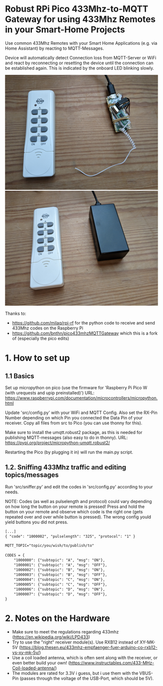 # Robust RPi Pico 433Mhz-to-MQTT Gateway for using 433Mhz Remotes in your Smart-Home Projects

Use common 433Mhz Remotes with your Smart Home Applications (e.g. via Home Assistant) by reacting to MQTT-Messages.

Device will automatically detect Connection loss from MQTT-Server or WiFi and react by reconnecting or resetting the device until the connection can be established again. This is indicated by the onboard LED blinking slowly.


![Endproduct with antenna attached next to remote control](/pictures/endproduct_unpacked.jpg)
![Endproduct inside a raspberry pi zero case next to remote control](/pictures/endproduct_insidecase.jpg)

Thanks to:
- https://github.com/milaq/rpi-rf for the python code to receive and send 433Mhz codes on the Raspberry Pi
- https://github.com/bnthn/pico433mhzMQTTGateway which this is a fork of (especially the pico edits)


# 1. How to set up

## 1.1 Basics

Set up micropython on pico (use the firmware for 'Raspberry Pi Pico W (with urequests and upip preinstalled)')
URL: https://www.raspberrypi.com/documentation/microcontrollers/micropython.html

Update 'src/config.py' with your WiFi and MQTT Config. Also set the RX-Pin Number depending on which Pin you connected the Data Pin of your receiver.
Copy all files from src to Pico (you can use thonny for this). 

Make sure to install the umqtt.robust2 package, as this is needed for publishing MQTT-messages (also easy to do in thonny).
URL: https://pypi.org/project/micropython-umqtt.robust2/

Restarting the Pico (by plugging it in) will run the main.py script.

## 1.2. Sniffing 433Mhz traffic and editing topics/messages

Run 'src/sniffer.py' and edit the codes in 'src/config.py' according to your needs.

NOTE: Codes (as well as pulselength and protocol) could vary depending on how long the button on your remote is pressed! Press and hold the button on your remote and observe which code is the right one (gets repeated over and over while button is pressed). The wrong config yould yield buttons you did not press.

```
[...]
{ "code": "1000002", "pulselength": "325", "protocol": "1" }
```

```
MQTT_TOPIC="topic/you/wish/to/publish/to"

CODES = {
    "1000000": {"subtopic": "A", "msg": "ON"},
    "1000001": {"subtopic": "A", "msg": "OFF"},  
    "1000002": {"subtopic": "B", "msg": "ON"}, 
    "1000003": {"subtopic": "B", "msg": "OFF"}, 
    "1000004": {"subtopic": "C", "msg": "ON"}, 
    "1000005": {"subtopic": "C", "msg": "OFF"}, 
    "1000006": {"subtopic": "D", "msg": "ON"},
    "1000007": {"subtopic": "D", "msg": "OFF"},  
}
```

# 2. Notes on the Hardware

- Make sure to meet the regulations regarding 433mhz (https://en.wikipedia.org/wiki/LPD433)
- Try to use the "right" receiver module(s). Use RXB12 instead of XY-MK-5V (https://blog.thesen.eu/433mhz-empfaenger-fuer-arduino-co-rxb12-vs-xy-mk-5v/)
- Use a coil loaded antenna, which is often sent along with the receiver, or even better build your own! (https://www.instructables.com/433-MHz-Coil-loaded-antenna/)
- The modules are rated for 3.3V i guess, but i use them with the VBUS-Pin (passes through the voltage of the USB-Port, which should be 5V). 


